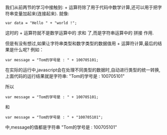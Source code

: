 我们从前两节的学习中接触到: + 运算符除了用于代码中数学计算,还可以用于把字符串变量加起来(连接起来).
就像:

    var data = "Hello " + "world !";

这时的 + 运算符就不是数学运算中的 求和 了,而是字符串运算中的 拼接 作用.

但是有没有想过,如果让字符串类型和数字类型的数据值用 + 运算符计算,最后的结果是什么呢?
例如：

    var message = "Tom的学号是 : " + 100705101;

在实际的运行中,javascript会在处理不同类型的数据时,自动进行类型的统一转换,上面代码的运行结果就是字符串: "Tom的学号是 : 100705101"

所以 

    var message = "Tom的学号是 : " + 100705101;

和 

    var message = "Tom的学号是 : " + "100705101";

中,message的值都是字符串 "Tom的学号是 : 100705101"
